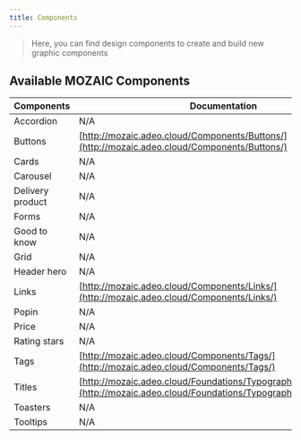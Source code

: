 ```yaml
---
title: Components
---
```


> Here, you can find design components to create and build new graphic components

## Available MOZAIC Components 

| Components | Documentation |
| ------------------- | ------------- |
| Accordion | N/A |
| Buttons | [http://mozaic.adeo.cloud/Components/Buttons/](http://mozaic.adeo.cloud/Components/Buttons/) |
| Cards | N/A |
| Carousel | N/A |
| Delivery product | N/A |
| Forms | N/A |
| Good to know | N/A |
| Grid | N/A |
| Header hero | N/A |
| Links | [http://mozaic.adeo.cloud/Components/Links/](http://mozaic.adeo.cloud/Components/Links/) |
| Popin | N/A |
| Price | N/A |
| Rating stars | N/A |
| Tags | [http://mozaic.adeo.cloud/Components/Tags/](http://mozaic.adeo.cloud/Components/Tags/) |
| Titles | [http://mozaic.adeo.cloud/Foundations/Typography/HeadingStyles/](http://mozaic.adeo.cloud/Foundations/Typography/HeadingStyles/) |
| Toasters | N/A |
| Tooltips | N/A |
